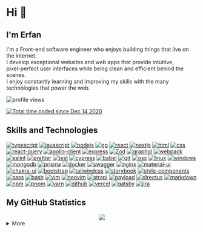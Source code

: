 # Hi 👋

## I'm Erfan

I'm a Front-end software engineer who enjoys building things that live on the internet. <br/>
I develop exceptional websites and web apps that provide intuitive, <br/> pixel-perfect user
interfaces while being clean and efficient behind the scenes. <br/>
I enjoy constantly learning and improving my skills with the many technologies that
power the web.

<!-- <img src="https://gpvc.arturio.dev/erfanansari" alt="profile views"> -->
<p align="left"><img src="https://komarev.com/ghpvc/?username=erfanansari&label=Profile%20views&color=0e75b6&style=flat" alt="profile views" /> </p>
<a href="https://wakatime.com/@dc6273a6-e578-4f0b-900f-f060bb3d0f3a"><img src="https://wakatime.com/badge/user/dc6273a6-e578-4f0b-900f-f060bb3d0f3a.svg" alt="Total time coded since Dec 14 2020" /></a>

## Skills and Technologies
[![typescript](https://img.shields.io/badge/TypeScript-informational?style=flat-square&logo=TypeScript&logoColor=fff&color=2D79C7)](https://typescriptlang.org/)
[![javascript](https://img.shields.io/badge/JavaScript-informational?style=flat-square&logo=JavaScript&logoColor=000&color=F7DF1E)](https://www.ecma-international.org/publications-and-standards/standards/ecma-262/)
[![nodejs](https://img.shields.io/badge/NodeJS-informational?style=flat-square&logo=node.js&logoColor=fff&color=026e00)](https://nodejs.org/)
[![go](https://img.shields.io/badge/Go-informational?style=flat-square&logo=Go&logoColor=000&color=79D4FD)](https://go.dev/)
[![react](https://img.shields.io/badge/React-%23327FC7.svg?style=flat-square&logo=react&logoColor=aDAFB&color=32363E)](https://reactjs.org/)
[![nextjs](https://img.shields.io/badge/NextJS-informational?style=flat-square&logo=next.js&logoColor=fff&color=000000)](https://nextjs.org/)
[![html](https://img.shields.io/badge/HTML-informational?style=flat-square&logo=html5&logoColor=fff&color=E34F26)](https://html.spec.whatwg.org/multipage/)
[![css](https://img.shields.io/badge/CSS-informational?style=flat-square&logo=CSS3&logoColor=fff&color=1968a0)](https://developer.mozilla.org/en-US/docs/Web/CSS)
[![react-query](https://img.shields.io/badge/React_Query-informational?style=flat-square&logo=reactquery&logoColor=fff&color=EF4444)](https://tanstack.com/query/v4)
[![apollo-client](https://img.shields.io/badge/Apollo_Client-informational?style=flat-square&logo=apollographql&logoColor=ad9bf6&color=1b2240)](https://www.apollographql.com/docs/)
[![express](https://img.shields.io/badge/Express-informational?style=flat-square&logo=express&logoColor=fff&color=010101)](https://expressjs.com/)
[![Zod](https://img.shields.io/badge/Zod-informational?style=flat-square&logo=Zod&logoColor=#3068B7&color=000)](https://zod.dev/)
[![graphql](https://img.shields.io/badge/GraphQL-informational?style=flat-square&logo=graphql&logoColor=fff&color=D932A2)](https://graphql.org/)
[![webpack](https://img.shields.io/badge/Webpack-informational?style=flat-square&logo=webpack&logoColor=fff&color=2B3A42)](https://webpack.js.org/)
[![eslint](https://img.shields.io/badge/Eslint-informational?style=flat-square&logo=eslint&logoColor=fff&color=4A2FC4)](https://eslint.org/)
[![prettier](https://img.shields.io/badge/Prettier-informational?style=flat-square&logo=prettier&logoColor=fff&color=F7BB44)](https://prettier.io/)
[![jest](https://img.shields.io/badge/Jest-informational?style=flat-square&logo=jest&logoColor=fff&color=CC431C)](https://jestjs.io/)
[![cypress](https://img.shields.io/badge/Cypress-informational?style=flat-square&logo=cypress&logoColor=04C38E&color=48484b)](https://cypress.io/)
[![babel](https://img.shields.io/badge/Babel-informational?style=flat-square&logo=babel&logoColor=000&color=F5DA55)](https://babeljs.io/)
[![git](https://img.shields.io/badge/Git-informational?style=flat-square&logo=Git&logoColor=fff&color=F05032)](https://git-scm.com/)
[![osx](https://img.shields.io/badge/OSX-informational?style=flat-square&logo=Apple&logoColor=fff&color=000)](https://support.apple.com/macos)
[![linux](https://img.shields.io/badge/Linux-informational?style=flat-square&logo=Linux&logoColor=000&color=FCC624)](https://www.kernel.org/)
[![windows](https://img.shields.io/badge/Windows-informational?style=flat-square&logo=Windows&logoColor=ffff&color=00ADEF)](https://www.microsoft.com/en-us/windows/)
[![mongodb](https://img.shields.io/badge/MongoDB-informational?style=flat-square&logo=mongodb&logoColor=fff&color=0FA24C)](https://www.mongodb.com/)
[![prisma](https://img.shields.io/badge/Prisma-informational?style=flat-square&logo=prisma&logoColor=fff&color=1A212C)](https://www.prisma.io/)
[![docker](https://img.shields.io/badge/Docker-informational?style=flat-square&logo=docker&logoColor=fff&color=2496ED)](https://www.docker.com/)
[![swagger](https://img.shields.io/badge/Swagger-informational?style=flat-square&logo=swagger&logoColor=fff&color=38b832)](http://swagger.io/)
[![nginx](https://img.shields.io/badge/Nginx-informational?style=flat-square&logo=nginx&logoColor=FEFEFE&color=00943B)](https://www.nginx.com/)
[![material-ui](https://img.shields.io/badge/Material_UI-informational?style=flat-square&logo=mui&logoColor=fff&color=007FFF)](https://mui.com/)
[![chakra-ui](https://img.shields.io/badge/Chakra_UI-informational?style=flat-square&logo=chakra-ui&logoColor=fff&color=319795)](https://chakra-ui.com/)
[![bootstrap](https://img.shields.io/badge/Bootstrap-informational?style=flat-square&logo=bootstrap&logoColor=fff&color=7311EC)](https://getbootstrap.com/)
[![tailwindcss](https://img.shields.io/badge/Tailwind_CSS-informational?style=flat-square&logo=tailwindcss&logoColor=16B7EBcolor=1e293b)](https://tailwindcss.com/)
[![storybook](https://img.shields.io/badge/Storybook-informational?style=flat-square&logo=storybook&logoColor=white&color=FF4885)](https://storybook.js.org/)
[![style-components](https://img.shields.io/badge/Styled_Components-informational?style=flat-square&logo=styled-components&logoColor=fff&color=DB7093)](https://styled-components.com/)
[![sass](https://img.shields.io/badge/Sass-informational?style=flat-square&logo=sass&logoColor=fff&color=C36291)](https://sass-lang.com/)
[![bash](https://img.shields.io/badge/Bash-informational?style=flat-square&logo=gnubash&logoColor=d9d9d9&color=222A35)](https://www.gnu.org/software/bash/)
[![vim](https://img.shields.io/badge/Vim-informational?style=flat-square&logo=vim&logoColor=fff&color=019030)](https://www.vim.org/)
[![neovim](https://img.shields.io/badge/Neovim-informational?style=flat-square&logo=neovim&logoColor=0b151b&color=8fff6d)](https://neovim.io/)
[![strapi](https://img.shields.io/badge/Strapi-informational?style=flat-square&logo=strapi&logoColor=fff&color=121080)](https://strapi.io/)
[![payload](https://img.shields.io/badge/Payload-informational?style=flat-square&logo=payloadcms&logoColor=fff&color=000)](https://payloadcms.com/)
[![directus](https://img.shields.io/badge/Directus-informational?style=flat-square&logo=directus&logoColor=fff&color=6643FE)](https://directus.io/)
[![markdown](https://img.shields.io/badge/Markdown-informational?style=flat-square&logo=Markdown&logoColor=fff&color=000000)](https://www.markdownguide.org/)
[![npm](https://img.shields.io/badge/npm-informational?style=flat-square&logo=npm&logoColor=fff&color=C2312E)](https://www.npmjs.com/)
[![pnpm](https://img.shields.io/badge/pnpm-informational?style=flat-square&logo=pnpm&logoColor=f69220&color=000)](https://pnpm.io/)
[![yarn](https://img.shields.io/badge/yarn-informational?style=flat-square&logo=yarn&logoColor=fff&color=3895BE)](https://yarnpkg.com/)
[![github](https://img.shields.io/badge/GitHub-informational?style=flat-square&logo=GitHub&logoColor=fff&color=181717)](https://github.com/)
[![vercel](https://img.shields.io/badge/Vercel-informational?style=flat-square&logo=Vercel&logoColor=fff&color=000000)](https://vercel.com/)
[![gatsby](https://img.shields.io/badge/Gatsby-informational?style=flat-square&logo=gatsby&logoColor=fff&color=663399)](https://www.gatsbyjs.com/)
[![jira](https://img.shields.io/badge/Jira-informational?style=flat-square&logo=jira&logoColor=fff&color=0052CC)](https://www.atlassian.com/software/jira)

## My GitHub Statistics

<div align="center">
  <img src="https://github-readme-streak-stats.herokuapp.com?user=erfanansari&theme=highcontrast"/>
</div>

<details>
  <summary>More</summary>
  <div align="center">
    <br/>
        <a href="https://github.com/anuraghazra/github-readme-stats"><img alt="erfanansari's Github Stats" src="https://github-readme-stats.vercel.app/api?username=erfanansari&show_icons=true&count_private=true&theme=vision-friendly-dark&hide_border=true" height="192px"/></a>
    <a href="https://github.com/anuraghazra/github-readme-stats"><img alt="erfanansari's Top Languages" src="https://github-readme-stats.vercel.app/api/top-langs/?username=erfanansari&langs_count=8&layout=compact&theme=vision-friendly-dark&hide_border=true" height="192px"/></a>
    <br/>
  </div>
  <b>Note:</b> <em>Top languages is only a metric of the languages my public code consists of and doesn't reflect experience or skill level.</em>
</details>

<!--
**erfanansari/erfanansari** is a ✨ _special_ ✨ repository because its `README.md` (this file) appears on your GitHub profile.

Here are some ideas to get you started:

- 🔭 I’m currently working on ...
- 🌱 I’m currently learning ...
- 👯 I’m looking to collaborate on ...
- 🤔 I’m looking for help with ...
- 💬 Ask me about ...
- 📫 How to reach me: ...
- 😄 Pronouns: ...
- ⚡ Fun fact: ...
-->
